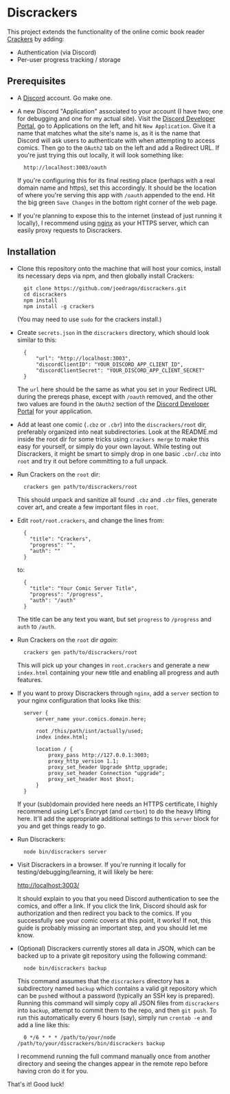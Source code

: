 Discrackers
===========

This project extends the functionality of the online comic book reader [Crackers](https://github.com/joedrago/node-crackers) by adding:

* Authentication (via Discord)
* Per-user progress tracking / storage

Prerequisites
-------------

* A [Discord](https://discord.com/) account. Go make one.

* A new Discord "Application" associated to your account (I have two; one for debugging and one for my actual site). Visit the [Discord Developer Portal](https://discord.com/developers/), go to Applications on the left, and hit `New Application`. Give it a name that matches what the site's name is, as it is the name that Discord will ask users to authenticate with when attempting to access comics. Then go to the `OAuth2` tab on the left and add a Redirect URL. If you're just trying this out locally, it will look something like:

        http://localhost:3003/oauth

  If you're configuring this for its final resting place (perhaps with a real domain name and https), set this accordingly. It should be the location of where you're serving this app with `/oauth` appended to the end. Hit the big green `Save Changes` in the bottom right corner of the web page.

* If you're planning to expose this to the internet (instead of just running it locally), I recommend using [nginx](https://www.nginx.com/) as your HTTPS server, which can easily proxy requests to Discrackers.

Installation
------------

* Clone this repository onto the machine that will host your comics, install its necessary deps via npm, and then globally install Crackers:

        git clone https://github.com/joedrago/discrackers.git
        cd discrackers
        npm install
        npm install -g crackers

  (You may need to use `sudo` for the crackers install.)

* Create `secrets.json` in the `discrackers` directory, which should look similar to this:

        {
            "url": "http://localhost:3003",
            "discordClientID": "YOUR_DISCORD_APP_CLIENT_ID",
            "discordClientSecret": "YOUR_DISCORD_APP_CLIENT_SECRET"
        }

    The `url` here should be the same as what you set in your Redirect URL during the prereqs phase, except with `/oauth` removed, and the other two values are found in the `OAuth2` section of the [Discord Developer Portal](https://discord.com/developers/) for your application.

* Add at least one comic (`.cbz` or `.cbr`) into the `discrackers/root` dir, preferably organized into neat subdirectories. Look at the README.md inside the root dir for some tricks using `crackers merge` to make this easy for yourself, or simply do your own layout. While testing out Discrackers, it might be smart to simply drop in one basic `.cbr`/`.cbz` into `root` and try it out before committing to a full unpack.

* Run Crackers on the `root` dir:

        crackers gen path/to/discrackers/root

  This should unpack and sanitize all found `.cbz` and `.cbr` files, generate cover art, and create a few important files in `root`.

* Edit `root/root.crackers`, and change the lines from:

        {
          "title": "Crackers",
          "progress": "",
          "auth": ""
        }

  to:

        {
          "title": "Your Comic Server Title",
          "progress": "/progress",
          "auth": "/auth"
        }

  The title can be any text you want, but set `progress` to `/progress` and `auth` to `/auth`.

* Run Crackers on the `root` dir _again_:

        crackers gen path/to/discrackers/root

  This will pick up your changes in `root.crackers` and generate a new `index.html` containing your new title and enabling all progress and auth features.

* If you want to proxy Discrackers through `nginx`, add a `server` section to your nginx configuration that looks like this:

        server {
            server_name your.comics.domain.here;

            root /this/path/isnt/actually/used;
            index index.html;

            location / {
                proxy_pass http://127.0.0.1:3003;
                proxy_http_version 1.1;
                proxy_set_header Upgrade $http_upgrade;
                proxy_set_header Connection "upgrade";
                proxy_set_header Host $host;
            }
        }

  If your (sub)domain provided here needs an HTTPS certificate, I highly recommend using Let's Encrypt (and `certbot`) to do the heavy lifting here. It'll add the appropriate additional settings to this `server` block for you and get things ready to go.

* Run Discrackers:

        node bin/discrackers server

* Visit Discrackers in a browser. If you're running it locally for testing/debugging/learning, it will likely be here:

  [http://localhost:3003/](http://localhost:3003/)

  It should explain to you that you need Discord authentication to see the comics, and offer a link. If you click the link, Discord should ask for authorization and then redirect you back to the comics. If you successfully see your comic covers at this point, it works! If not, this guide is probably missing an important step, and you should let me know.

* (Optional) Discrackers currently stores all data in JSON, which can be backed up to a private git repository using the following command:

        node bin/discrackers backup

  This command assumes that the `discrackers` directory has a subdirectory named `backup` which contains a valid git repository which can be `push`ed without a password (typically an SSH key is prepared). Running this command will simply copy all JSON files from `discrackers` into `backup`, attempt to commit them to the repo, and then `git push`. To run this automatically every 6 hours (say), simply run `crontab -e` and add a line like this:

        0 */6 * * * /path/to/your/node /path/to/your/discrackers/bin/discrackers backup

  I recommend running the full command manually once from another directory and seeing the changes appear in the remote repo before having cron do it for you.

That's it! Good luck!
